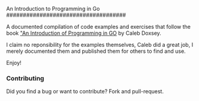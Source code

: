 An Introduction to Programming in Go
####################################

A documented compilation of code examples and exercises that follow the book ["An Introduction of Programming in GO](https://www.golang-book.com/books/intro) by Caleb Doxsey.

I claim no reponsibility for the examples themselves, Caleb did a great job, I merely documented them and published them for others to find and use.

Enjoy!

### Contributing

Did you find a bug or want to contribute? Fork and pull-request.
